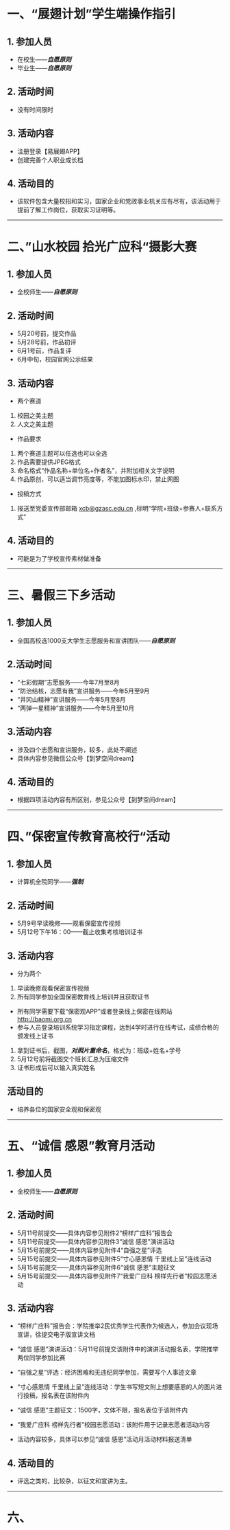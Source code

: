 # 一、“展翅计划”学生端操作指引

## 1. 参加人员

- 在校生——***自愿原则***
- 毕业生——***自愿原则***

## 2. 活动时间

- 没有时间限时

## 3. 活动内容

- 注册登录【易展翅APP】
- 创建完善个人职业成长档

## 4. 活动目的

- 该软件包含大量校招和实习，国家企业和党政事业机关应有尽有，该活动用于提前了解工作岗位，获取实习证明等。

--- 

# 二、”山水校园 拾光广应科“摄影大赛

## 1. 参加人员

- 全校师生——***自愿原则***

## 2. 活动时间

- 5月20号前，提交作品
- 5月28号前，作品初评
- 6月1号前，作品复评
- 6月中旬，校园官网公示结果

## 3. 活动内容

- 两个赛道

1. 校园之美主题
2. 人文之美主题

- 作品要求

1. 两个赛道主题可以任选也可以全选
2. 作品需要提供JPEG格式
3. 命名格式“作品名称+单位名+作者名”，并附加相关文字说明
4. 作品原创，可以适当调节亮度等，不能加图标水印，禁止网图

- 投稿方式

1. 报送至党委宣传部邮箱 xcb@gzasc.edu.cn ,标明“学院+班级+参赛人+联系方式”

## 4. 活动目的

- 可能是为了学校宣传素材做准备

--- 

# 三、暑假三下乡活动

## 1. 参加人员

- 全国高校选1000支大学生志愿服务和宣讲团队——***自愿原则***

##  2.活动时间

- “七彩假期”志愿服务——今年7月至8月
- “防治结核，志愿有我”宣讲服务——今年5月至9月
- “井冈山精神”宣讲服务——今年5月至8月
- “两弹一星精神”宣讲服务——今年5月至10月

## 3.活动内容

- 涉及四个志愿和宣讲服务，较多，此处不阐述
- 具体内容参见微信公众号【到梦空间dream】

## 4. 活动目的

- 根据四项活动内容有所区别，参见公众号【到梦空间dream】

---

# 四、”保密宣传教育高校行“活动

## 1. 参加人员

- 计算机全院同学——***强制***

## 2. 活动时间

- 5月9号早读晚修——观看保密宣传视频
- 5月12号下午16：00——截止收集考核培训证书

## 3. 活动内容

- 分为两个

1. 早读晚修观看保密宣传视频
2. 所有同学参加全国保密教育线上培训并且获取证书

- 所有同学需要下载“保密观APP”或者登录线上保密在线网站 http://baomi.org.cn 
- 参与人员登录培训系统学习指定课程，达到4学时进行在线考试，成绩合格的颁发线上证书

1. 拿到证书后，截图，***对照片重命名***，格式为：班级+姓名+学号
2. 5月12号前将截图交个班长汇总为压缩文件
3. 证书形成后可以输入真实姓名

## 活动目的

- 培养各位的国家安全观和保密观

--- 

# 五、“诚信 感恩”教育月活动

## 1. 参加人员

- 全校师生——***自愿原则***

## 2. 活动时间

- 5月11号前提交——具体内容参见附件2“榜样广应科”报告会
- 5月11号前提交——具体内容参见附件3“诚信 感恩”演讲活动
- 5月15号前提交——具体内容参见附件4“自强之星”评选
- 5月15号前提交——具体内容参见附件5“寸心感恩情 千里线上呈”连线活动
- 5月15号前提交——具体内容参见附件6“诚信 感恩”主题征文
- 5月15号前提交——具体内容参见附件7“我爱广应科 榜样先行者”校园志愿活动

## 3. 活动内容

- “榜样广应科”报告会：学院推举2民优秀学生代表作为候选人，参加会议现场宣讲，徐提交电子版宣讲文档
- “诚信 感恩”演讲活动：5月11号前提交该附件中的演讲活动报名表，学院推举两位同学参加比赛
- “自强之星”评选：经济困难和无违纪同学参加，需要写个人事迹文章
- “寸心感恩情 千里线上呈”连线活动：学生书写短文附上想要感恩的人的图片进行投稿，报名表在该附件内
- “诚信 感恩”主题征文：1500字，文体不限，报名表位于该附件内
- “我爱广应科 榜样先行者”校园志愿活动：该附件用于记录志愿者活动内容

- 活动内容较多，具体可以参见“诚信 感恩”活动月活动材料报送清单

## 4. 活动目的

- 评选之类的，比较杂，以征文和宣讲为主。

--- 

# 六、